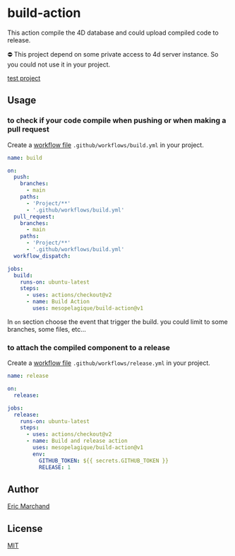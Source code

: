 # build-action

This action compile the 4D database and could upload compiled code to release.

⛔️ This project depend on some private access to 4d server instance. So you could not use it in your project.

[test project](https://github.com/mesopelagique/test-build-action)

## Usage

### to check if your code compile when pushing or when making a pull request

Create a [workflow file](https://docs.github.com/en/actions/reference/workflow-syntax-for-github-actions) `.github/workflows/build.yml` in your project.

```yml
name: build

on:
  push:
    branches:
      - main
    paths: 
      - 'Project/**'
      - '.github/workflows/build.yml'
  pull_request:
    branches:
      - main
    paths: 
      - 'Project/**'
      - '.github/workflows/build.yml'
  workflow_dispatch:

jobs:
  build:
    runs-on: ubuntu-latest
    steps:
      - uses: actions/checkout@v2
      - name: Build Action
        uses: mesopelagique/build-action@v1
```

In `on` section choose the event that trigger the build. you could limit to some branches, some files, etc...

### to attach the compiled component to a release

Create a [workflow file](https://docs.github.com/en/actions/reference/workflow-syntax-for-github-actions) `.github/workflows/release.yml` in your project.

```yml
name: release

on:
  release:

jobs:
  release:
    runs-on: ubuntu-latest
    steps:
      - uses: actions/checkout@v2
      - name: Build and release action
        uses: mesopelagique/build-action@v1
        env:
          GITHUB_TOKEN: ${{ secrets.GITHUB_TOKEN }}  
          RELEASE: 1
```

## Author

[Eric Marchand](https://github.com/mesopelagique/)

## License

[MIT](LICENSE.md)
